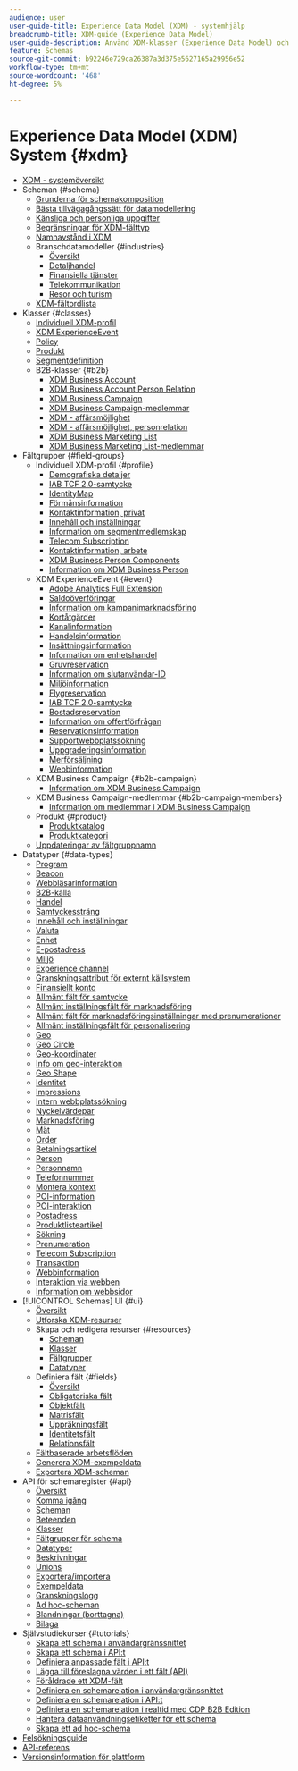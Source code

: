 ```yaml
---
audience: user
user-guide-title: Experience Data Model (XDM) - systemhjälp
breadcrumb-title: XDM-guide (Experience Data Model)
user-guide-description: Använd XDM-klasser (Experience Data Model) och schemafältgrupper för att standardisera upplevelsedata.
feature: Schemas
source-git-commit: b92246e729ca26387a3d375e5627165a29956e52
workflow-type: tm+mt
source-wordcount: '468'
ht-degree: 5%

---
```



# Experience Data Model (XDM) System {#xdm}

* [XDM - systemöversikt](home.md)
* Scheman {#schema}
   * [Grunderna för schemakomposition](schema/composition.md)
   * [Bästa tillvägagångssätt för datamodellering](schema/best-practices.md)
   * [Känsliga och personliga uppgifter](./schema/sensitive-and-personal-data.md)
   * [Begränsningar för XDM-fälttyp](schema/field-constraints.md)
   * [Namnavstånd i XDM](./schema/namespaces.md)
   * Branschdatamodeller {#industries}
      * [Översikt](./schema/industries/overview.md)
      * [Detaljhandel](./schema/industries/retail.md)
      * [Finansiella tjänster](./schema/industries/financial.md)
      * [Telekommunikation](./schema/industries/telecom.md)
      * [Resor och turism](./schema/industries/travel-hospitality.md)
   * [XDM-fältordlista](schema/field-dictionary.md)
* Klasser {#classes}
   * [Individuell XDM-profil](./classes/individual-profile.md)
   * [XDM ExperienceEvent](./classes/experienceevent.md)
   * [Policy](./classes/policy.md)
   * [Produkt](./classes/product.md)
   * [Segmentdefinition](./classes/segment-definition.md)
   * B2B-klasser {#b2b}
      * [XDM Business Account](./classes/b2b/business-account.md)
      * [XDM Business Account Person Relation](./classes/b2b/business-account-person-relation.md)
      * [XDM Business Campaign](./classes/b2b/business-campaign.md)
      * [XDM Business Campaign-medlemmar](./classes/b2b/business-campaign-members.md)
      * [XDM - affärsmöjlighet](./classes/b2b/business-opportunity.md)
      * [XDM - affärsmöjlighet, personrelation](./classes/b2b/business-opportunity-person-relation.md)
      * [XDM Business Marketing List](./classes/b2b/business-marketing-list.md)
      * [XDM Business Marketing List-medlemmar](./classes/b2b/business-marketing-list-members.md)
* Fältgrupper {#field-groups}
   * Individuell XDM-profil {#profile}
      * [Demografiska detaljer](./field-groups/profile/demographic-details.md)
      * [IAB TCF 2.0-samtycke](./field-groups/profile/iab.md)
      * [IdentityMap](./field-groups/profile/identitymap.md)
      * [Förmånsinformation](./field-groups/profile/loyalty-details.md)
      * [Kontaktinformation, privat](./field-groups/profile/personal-contact-details.md)
      * [Innehåll och inställningar](./field-groups/profile/consents.md)
      * [Information om segmentmedlemskap](./field-groups/profile/segmentation.md)
      * [Telecom Subscription](./field-groups/profile/telecom-subscription.md)
      * [Kontaktinformation, arbete](./field-groups/profile/work-contact-details.md)
      * [XDM Business Person Components](./field-groups/profile/business-person-components.md)
      * [Information om XDM Business Person](./field-groups/profile/business-person-details.md)
   * XDM ExperienceEvent {#event}
      * [Adobe Analytics Full Extension](./field-groups/event/analytics-full-extension.md)
      * [Saldoöverföringar](./field-groups/event/balance-transfers.md)
      * [Information om kampanjmarknadsföring](./field-groups/event/campaign-marketing-details.md)
      * [Kortåtgärder](./field-groups/event/card-actions.md)
      * [Kanalinformation](./field-groups/event/channel-details.md)
      * [Handelsinformation](./field-groups/event/commerce-details.md)
      * [Insättningsinformation](./field-groups/event/deposit-details.md)
      * [Information om enhetshandel](./field-groups/event/device-trade-in-details.md)
      * [Gruvreservation](./field-groups/event/dining-reservation.md)
      * [Information om slutanvändar-ID](./field-groups/event/enduserids.md)
      * [Miljöinformation](./field-groups/event/environment-details.md)
      * [Flygreservation](./field-groups/event/flight-reservation.md)
      * [IAB TCF 2.0-samtycke](./field-groups/event/iab.md)
      * [Bostadsreservation](./field-groups/event/lodging-reservation.md)
      * [Information om offertförfrågan](./field-groups/event/quote-request-details.md)
      * [Reservationsinformation](./field-groups/event/reservation-details.md)
      * [Supportwebbplatssökning](./field-groups/event/support-site-search.md)
      * [Uppgraderingsinformation](./field-groups/event/upgrade-details.md)
      * [Merförsäljning](./field-groups/event/upsell-details.md)
      * [Webbinformation](./field-groups/event/web-details.md)
   * XDM Business Campaign {#b2b-campaign}
      * [Information om XDM Business Campaign](./field-groups/b2b-campaign/details.md)
   * XDM Business Campaign-medlemmar {#b2b-campaign-members}
      * [Information om medlemmar i XDM Business Campaign](./field-groups/b2b-campaign-members/details.md)
   * Produkt {#product}
      * [Produktkatalog](./field-groups/product/product-catalog.md)
      * [Produktkategori](./field-groups/product/product-category.md)
   * [Uppdateringar av fältgruppnamn](./field-groups/name-updates.md)
* Datatyper {#data-types}
   * [Program](./data-types/application.md)
   * [Beacon](./data-types/beacon.md)
   * [Webbläsarinformation](./data-types/browser-details.md)
   * [B2B-källa](./data-types/b2b-source.md)
   * [Handel](./data-types/commerce.md)
   * [Samtyckessträng](./data-types/consent-string.md)
   * [Innehåll och inställningar](./data-types/consents.md)
   * [Valuta](./data-types/currency.md)
   * [Enhet](./data-types/device.md)
   * [E-postadress](./data-types/email-address.md)
   * [Miljö](./data-types/environment.md)
   * [Experience channel](./data-types/experience-channel.md)
   * [Granskningsattribut för externt källsystem](./data-types/external-source-system-audit-attributes.md)
   * [Finansiellt konto](./data-types/financial-account.md)
   * [Allmänt fält för samtycke](./data-types/consent-field.md)
   * [Allmänt inställningsfält för marknadsföring](./data-types/marketing-field.md)
   * [Allmänt fält för marknadsföringsinställningar med prenumerationer](./data-types/marketing-field-subscriptions.md)
   * [Allmänt inställningsfält för personalisering](./data-types/personalization-field.md)
   * [Geo](./data-types/geo.md)
   * [Geo Circle](./data-types/geo-circle.md)
   * [Geo-koordinater](./data-types/geo-coordinates.md)
   * [Info om geo-interaktion](./data-types/geo-interaction-details.md)
   * [Geo Shape](./data-types/geo-shape.md)
   * [Identitet](./data-types/identity.md)
   * [Impressions](./data-types/impressions.md)
   * [Intern webbplatssökning](./data-types/internal-site-search.md)
   * [Nyckelvärdepar](./data-types/key-value-pair.md)
   * [Marknadsföring](./data-types/marketing.md)
   * [Mät](./data-types/measure.md)
   * [Order](./data-types/order.md)
   * [Betalningsartikel](./data-types/payment-item.md)
   * [Person](./data-types/person.md)
   * [Personnamn](./data-types/person-name.md)
   * [Telefonnummer](./data-types/phone-number.md)
   * [Montera kontext](./data-types/place-context.md)
   * [POI-information](./data-types/poi-details.md)
   * [POI-interaktion](./data-types/poi-interaction.md)
   * [Postadress](./data-types/postal-address.md)
   * [Produktlisteartikel](./data-types/product-list-item.md)
   * [Sökning](./data-types/search.md)
   * [Prenumeration](./data-types/subscription.md)
   * [Telecom Subscription](./data-types/telecom-subscription.md)
   * [Transaktion](./data-types/transaction.md)
   * [Webbinformation](./data-types/web-information.md)
   * [Interaktion via webben](./data-types/web-interaction.md)
   * [Information om webbsidor](./data-types/webpage-details.md)
* [!UICONTROL Schemas] UI {#ui}
   * [Översikt](./ui/overview.md)
   * [Utforska XDM-resurser](./ui/explore.md)
   * Skapa och redigera resurser {#resources}
      * [Scheman](./ui/resources/schemas.md)
      * [Klasser](./ui/resources/classes.md)
      * [Fältgrupper](./ui/resources/field-groups.md)
      * [Datatyper](./ui/resources/data-types.md)
   * Definiera fält {#fields}
      * [Översikt](./ui/fields/overview.md)
      * [Obligatoriska fält](./ui/fields/required.md)
      * [Objektfält](./ui/fields/object.md)
      * [Matrisfält](./ui/fields/array.md)
      * [Uppräkningsfält](./ui/fields/enum.md)
      * [Identitetsfält](./ui/fields/identity.md)
      * [Relationsfält](./ui/fields/relationship.md)
   * [Fältbaserade arbetsflöden](./ui/field-based-workflows.md)
   * [Generera XDM-exempeldata](./ui/sample.md)
   * [Exportera XDM-scheman](./ui/export.md)
* API för schemaregister {#api}
   * [Översikt](api/overview.md)
   * [Komma igång](api/getting-started.md)
   * [Scheman](api/schemas.md)
   * [Beteenden](api/behaviors.md)
   * [Klasser](api/classes.md)
   * [Fältgrupper för schema](api/field-groups.md)
   * [Datatyper](api/data-types.md)
   * [Beskrivningar](api/descriptors.md)
   * [Unions](api/unions.md)
   * [Exportera/importera](api/export-import.md)
   * [Exempeldata](api/sample-data.md)
   * [Granskningslogg](api/audit-log.md)
   * [Ad hoc-scheman](api/ad-hoc.md)
   * [Blandningar (borttagna)](api/mixins.md)
   * [Bilaga](api/appendix.md)
* Självstudiekurser {#tutorials}
   * [Skapa ett schema i användargränssnittet](tutorials/create-schema-ui.md)
   * [Skapa ett schema i API:t](tutorials/create-schema-api.md)
   * [Definiera anpassade fält i API:t](./tutorials/custom-fields-api.md)
   * [Lägga till föreslagna värden i ett fält (API)](tutorials/suggested-values.md)
   * [Föråldrade ett XDM-fält](tutorials/field-deprecation.md)
   * [Definiera en schemarelation i användargränssnittet](tutorials/relationship-ui.md)
   * [Definiera en schemarelation i API:t](tutorials/relationship-api.md)
   * [Definiera en schemarelation i realtid med CDP B2B Edition](tutorials/relationship-b2b.md)
   * [Hantera dataanvändningsetiketter för ett schema](tutorials/labels.md)
   * [Skapa ett ad hoc-schema](tutorials/ad-hoc.md)
* [Felsökningsguide](troubleshooting-guide.md)
* [API-referens](https://www.adobe.io/experience-platform-apis/references/schema-registry/)
* [Versionsinformation för plattform](https://www.adobe.com/go/platform-release-notes-en)